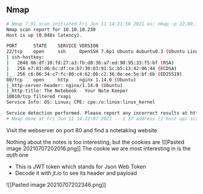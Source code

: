 ## Nmap
```bash
# Nmap 7.91 scan initiated Fri Jun 11 14:21:56 2021 as: nmap -p 22,80,10010, -sC -sV -oA nmap/final 10.10.10.230
Nmap scan report for 10.10.10.230
Host is up (0.048s latency).

PORT      STATE    SERVICE VERSION
22/tcp    open     ssh     OpenSSH 7.6p1 Ubuntu 4ubuntu0.3 (Ubuntu Linux; protocol 2.0)
| ssh-hostkey: 
|   2048 86:df:10:fd:27:a3:fb:d8:36:a7:ed:90:95:33:f5:bf (RSA)
|   256 e7:81:d6:6c:df:ce:b7:30:03:91:5c:b5:13:42:06:44 (ECDSA)
|_  256 c6:06:34:c7:fc:00:c4:62:06:c2:36:0e:ee:5e:bf:6b (ED25519)
80/tcp    open     http    nginx 1.14.0 (Ubuntu)
|_http-server-header: nginx/1.14.0 (Ubuntu)
|_http-title: The Notebook - Your Note Keeper
10010/tcp filtered rxapi
Service Info: OS: Linux; CPE: cpe:/o:linux:linux_kernel

Service detection performed. Please report any incorrect results at https://nmap.org/submit/ .
# Nmap done at Fri Jun 11 14:22:07 2021 -- 1 IP address (1 host up) scanned in 10.51 seconds
```
Visit the webserver on port 80 and find  a notetaking website

Nothing about the notes is too interesting, but the cookies are
![[Pasted image 20210707202016.png]]
The cookie we are most interesting in is the *auth* one
* This is JWT token which stands for Json Web Token
* Decode it with *jt.io* to see its header and payload

![[Pasted image 20210707202346.png]]